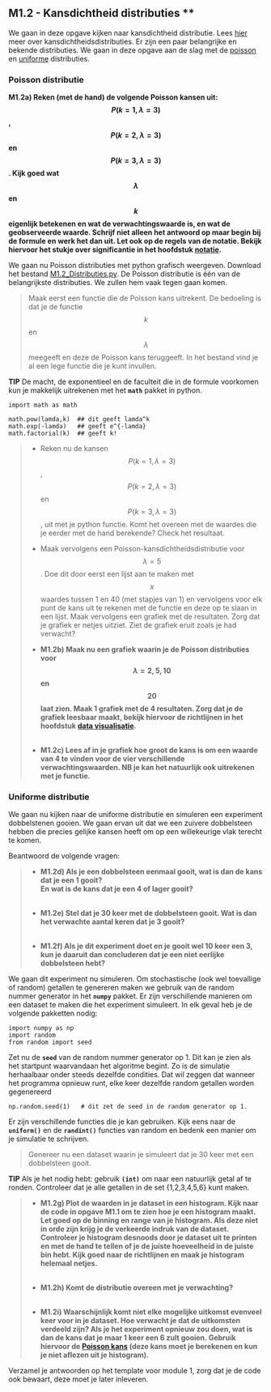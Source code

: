 ## M1.2 - Kansdichtheid distributies **

We gaan in deze opgave kijken naar kansdichtheid distributie. Lees [hier](/module-1/verdelingsfuncties) meer over kansdichtheidsdistributies. Er zijn een paar belangrijke en bekende distributies. We gaan in deze opgave aan de slag met de <a href="/module-1/verdelingsfuncties#Poisson">poisson</a> en <a href="/module-1/verdelingsfuncties#Uniform">uniforme</a> distributies.


### Poisson distributie

**M1.2a) Reken (met de hand) de volgende Poisson kansen uit: $$P(k=1, \lambda=3)$$, $$P(k=2, \lambda =3)$$ en $$P(k=3, \lambda=3)$$. Kijk goed wat $$\lambda$$ en $$k$$ eigenlijk betekenen en wat de verwachtingswaarde is, en wat de geobserveerde waarde. Schrijf niet alleen het antwoord op maar begin bij de formule en werk het dan uit. Let ook op de regels van de notatie. Bekijk hiervoor het stukje over significantie in het hoofdstuk [notatie](/module-1/notatie).**

We gaan nu Poisson distributies met python grafisch weergeven. Download het bestand [M1.2_Distributies.py](M1.2_Distributies.py). De Poisson distributie is één van de belangrijkste distributies. We zullen hem vaak tegen gaan komen.

> Maak eerst een functie die de Poisson kans uitrekent. De bedoeling is dat je de functie $$k$$ en $$\lambda$$ meegeeft en deze de Poisson kans teruggeeft. In het bestand vind je al een lege functie die je kunt invullen.  

 **TIP** De macht, de exponentieel en de faculteit die in de formule voorkomen kun je makkelijk uitrekenen met het **`math`** pakket in python. 
 
	import math as math
 		
	math.pow(lamda,k)  ## dit geeft lamda^k  
	math.exp(-lamda)   ## geeft e^{-lamda}   
	math.factorial(k)  ## geeft k!  
 
 <!--comment: lamda hierboven niet veranderen in lambda!!-->
 
> - Reken nu de kansen $$P(k=1,\lambda=3)$$, $$P(k=2,\lambda =3)$$ en $$P(k=3,\lambda=3)$$, uit met je python functie. Komt het overeen met de waardes die je eerder met de hand berekende? Check het resultaat.
>
> - Maak vervolgens een Poisson-kansdichtheidsdistributie voor $$\lambda = 5$$. Doe dit door eerst een lijst aan te maken met $$x$$ waardes tussen 1 en 40 (met stapjes van 1) en vervolgens voor elk punt de kans uit te rekenen met de functie en deze op te slaan in een lijst. Maak vervolgens een grafiek met de resultaten. Zorg dat je grafiek er netjes uitziet. Ziet de grafiek eruit zoals je had verwacht? 
> 
> - **M1.2b) Maak nu een grafiek waarin je de Poisson distributies voor $$\lambda = 2, 5, 10$$ en $$20$$ laat zien. Maak 1 grafiek met de 4 resultaten. Zorg dat je de grafiek leesbaar maakt, bekijk hiervoor de richtlijnen in het hoofdstuk [data visualisatie](/module-1/data-visualiseren).** <br><br>
>
> - **M1.2c) Lees af in je grafiek hoe groot de kans is om een waarde van 4 te vinden voor de vier verschillende verwachtingswaarden. NB je kan het natuurlijk ook uitrekenen met je functie.**



### Uniforme distributie
We gaan nu kijken naar de uniforme distributie en simuleren een experiment dobbelstenen gooien. We gaan ervan uit dat we een zuivere dobbelsteen hebben die precies gelijke kansen heeft om op een willekeurige vlak terecht te komen.

Beantwoord de volgende vragen:  

> - **M1.2d) Als je een dobbelsteen eenmaal gooit, wat is dan de kans dat je een 1 gooit?   
En wat is de kans dat je een 4 of lager gooit?**<br><br>
>
> - **M1.2e) Stel dat je 30 keer met de dobbelsteen gooit. Wat is dan het verwachte aantal keren dat je 3 gooit?** <br><br>
>
> - **M1.2f) Als je dit experiment doet en je gooit wel 10 keer een 3, kun je daaruit dan concluderen dat je een niet eerlijke dobbelsteen hebt?**

We gaan dit experiment nu simuleren. Om stochastische (ook wel toevallige of random) getallen te genereren maken we gebruik van de random nummer generator in het **`numpy`** pakket. Er zijn verschillende manieren om een dataset te maken die het experiment simuleert. In elk geval heb je de volgende pakketten nodig: 

	import numpy as np
	import random
	from random import seed


Zet nu de **`seed`** van de random nummer generator op 1. Dit kan je zien als het startpunt waarvandaan het algoritme begint. Zo is de simulatie herhaalbaar onder steeds dezelfde condities. Dat wil zeggen dat wanneer het programma opnieuw runt, elke keer dezelfde random getallen worden gegenereerd



	np.random.seed(1)   # dit zet de seed in de random generator op 1.

Er zijn verschillende functies die je kan gebruiken. Kijk eens naar de **`uniform()`** en de **`randint()`** functies van random en bedenk een manier om je simulatie te schrijven.

> Genereer nu een dataset waarin je simuleert dat je 30 keer met een dobbelsteen gooit.  

**TIP** Als je het nodig hebt: gebruik **`(int)`** om naar een natuurlijk getal af te ronden. Controleer dat je alle getallen in de set {1,2,3,4,5,6} kunt maken. 
  
> - **M1.2g) Plot de waarden in je dataset in een histogram. Kijk naar de code in opgave M1.1 om te zien hoe je een histogram maakt. Let goed op de binning en range van je histogram. Als deze niet in orde zijn krijg je de verkeerde indruk van de dataset. Controleer je histogram desnoods door je dataset uit te printen en met de hand te tellen of je de juiste hoeveelheid in de juiste bin hebt. Kijk goed naar de richtlijnen en maak je histogram helemaal netjes.** <br><br>
>
> - **M1.2h)  Komt de distributie overeen met je verwachting?**<br><br>
>
> - **M1.2i)  Waarschijnlijk komt niet elke mogelijke uitkomst evenveel keer voor in je dataset. Hoe verwacht je dat de uitkomsten verdeeld zijn? Als je het experiment opnieuw zou doen, wat is dan de kans dat je maar 1 keer een 6 zult gooien. Gebruik hiervoor de <a href="/module-1/verdelingsfuncties#Poisson">Poisson kans</a> (deze kans moet je berekenen en kun je niet aflezen uit je histogram).**

Verzamel je antwoorden op het template voor module 1, zorg dat je de code ook bewaart, deze moet je later inleveren. 